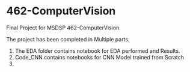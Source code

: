 # 462-ComputerVision
Final Project for MSDSP 462-ComputerVision.

The project has been completed in Multiple parts.

1. The EDA folder contains notebook for EDA performed and Results.
2. Code_CNN contains notebooks for CNN Model trained from Scratch
3. 
